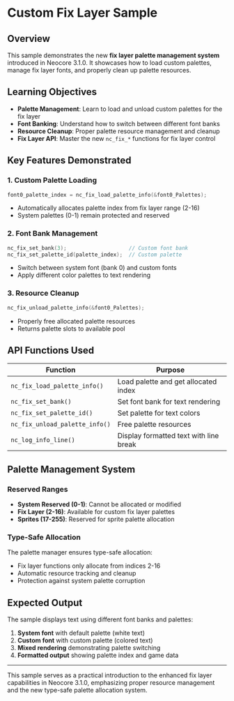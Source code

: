 # Custom Fix Layer Sample

## Overview

This sample demonstrates the new **fix layer palette management system** introduced in Neocore 3.1.0. It showcases how to load custom palettes, manage fix layer fonts, and properly clean up palette resources.

## Learning Objectives

- **Palette Management**: Learn to load and unload custom palettes for the fix layer
- **Font Banking**: Understand how to switch between different font banks
- **Resource Cleanup**: Proper palette resource management and cleanup
- **Fix Layer API**: Master the new `nc_fix_*` functions for fix layer control

## Key Features Demonstrated

### 1. Custom Palette Loading
```c
font0_palette_index = nc_fix_load_palette_info(&font0_Palettes);
```
- Automatically allocates palette index from fix layer range (2-16)
- System palettes (0-1) remain protected and reserved

### 2. Font Bank Management
```c
nc_fix_set_bank(3);                    // Custom font bank
nc_fix_set_palette_id(palette_index);  // Custom palette
```
- Switch between system font (bank 0) and custom fonts
- Apply different color palettes to text rendering

### 3. Resource Cleanup
```c
nc_fix_unload_palette_info(&font0_Palettes);
```
- Properly free allocated palette resources
- Returns palette slots to available pool

## API Functions Used

| Function | Purpose |
|----------|---------|
| `nc_fix_load_palette_info()` | Load palette and get allocated index |
| `nc_fix_set_bank()` | Set font bank for text rendering |
| `nc_fix_set_palette_id()` | Set palette for text colors |
| `nc_fix_unload_palette_info()` | Free palette resources |
| `nc_log_info_line()` | Display formatted text with line break |

## Palette Management System

### Reserved Ranges
- **System Reserved (0-1)**: Cannot be allocated or modified
- **Fix Layer (2-16)**: Available for custom fix layer palettes
- **Sprites (17-255)**: Reserved for sprite palette allocation

### Type-Safe Allocation
The palette manager ensures type-safe allocation:
- Fix layer functions only allocate from indices 2-16
- Automatic resource tracking and cleanup
- Protection against system palette corruption

## Expected Output

The sample displays text using different font banks and palettes:

1. **System font** with default palette (white text)
2. **Custom font** with custom palette (colored text)
3. **Mixed rendering** demonstrating palette switching
4. **Formatted output** showing palette index and game data

---

This sample serves as a practical introduction to the enhanced fix layer capabilities in Neocore 3.1.0, emphasizing proper resource management and the new type-safe palette allocation system.